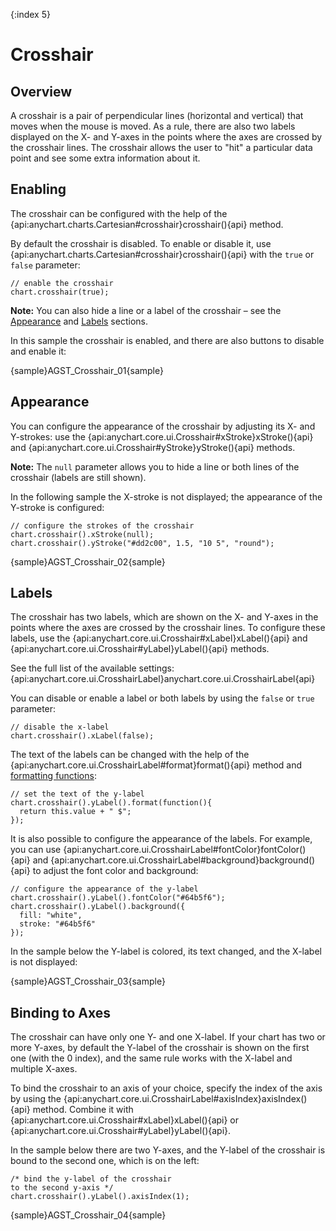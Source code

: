 {:index 5}
# Crosshair

## Overview

A crosshair is a pair of perpendicular lines (horizontal and vertical) that moves when the mouse is moved. As a rule, there are also two labels displayed on the X- and Y-axes in the points where the axes are crossed by the crosshair lines. The crosshair allows the user to "hit" a particular data point and see some extra information about it.

## Enabling

The crosshair can be configured with the help of the {api:anychart.charts.Cartesian#crosshair}crosshair(){api} method.

By default the crosshair is disabled. To enable or disable it, use {api:anychart.charts.Cartesian#crosshair}crosshair(){api} with the `true` or `false` parameter:

```
// enable the crosshair
chart.crosshair(true);
```

**Note:** You can also hide a line or a label of the crosshair – see the [Appearance](#appearance) and [Labels](#labels) sections.

In this sample the crosshair is enabled, and there are also buttons to disable and enable it:

{sample}AGST\_Crosshair\_01{sample}

## Appearance

You can configure the appearance of the crosshair by adjusting its X- and Y-strokes: use the {api:anychart.core.ui.Crosshair#xStroke}xStroke(){api} and {api:anychart.core.ui.Crosshair#yStroke}yStroke(){api} methods.

**Note:** The `null` parameter allows you to hide a line or both lines of the crosshair (labels are still shown).

In the following sample the X-stroke is not displayed; the appearance of the Y-stroke is configured:

```
// configure the strokes of the crosshair
chart.crosshair().xStroke(null);
chart.crosshair().yStroke("#dd2c00", 1.5, "10 5", "round");
```

{sample}AGST\_Crosshair\_02{sample}

## Labels

The crosshair has two labels, which are shown on the X- and Y-axes in the points where the axes are crossed by the crosshair lines. To configure these labels, use the {api:anychart.core.ui.Crosshair#xLabel}xLabel(){api} and {api:anychart.core.ui.Crosshair#yLabel}yLabel(){api} methods.

See the full list of the available settings: {api:anychart.core.ui.CrosshairLabel}anychart.core.ui.CrosshairLabel{api}

You can disable or enable a label or both labels by using the `false` or `true` parameter:

```
// disable the x-label
chart.crosshair().xLabel(false);
```

The text of the labels can be changed with the help of the {api:anychart.core.ui.CrosshairLabel#format}format(){api} method and [formatting functions](../Common_Settings/Text_Formatters#formatting_functions):

```
// set the text of the y-label
chart.crosshair().yLabel().format(function(){
  return this.value + " $";
});
```

It is also possible to configure the appearance of the labels. For example, you can use {api:anychart.core.ui.CrosshairLabel#fontColor}fontColor(){api} and {api:anychart.core.ui.CrosshairLabel#background}background(){api} to adjust the font color and background:

```
// configure the appearance of the y-label
chart.crosshair().yLabel().fontColor("#64b5f6");
chart.crosshair().yLabel().background({
  fill: "white",
  stroke: "#64b5f6"
});
```

In the sample below the Y-label is colored, its text changed, and the X-label is not displayed:

{sample}AGST\_Crosshair\_03{sample}

## Binding to Axes

The crosshair can have only one Y- and one X-label. If your chart has two or more Y-axes, by default the Y-label of the crosshair is shown on the first one (with the 0 index), and the same rule works with the X-label and multiple X-axes.

To bind the crosshair to an axis of your choice, specify the index of the axis by using the {api:anychart.core.ui.CrosshairLabel#axisIndex}axisIndex(){api} method. Combine it with {api:anychart.core.ui.Crosshair#xLabel}xLabel(){api} or {api:anychart.core.ui.Crosshair#yLabel}yLabel(){api}.

In the sample below there are two Y-axes, and the Y-label of the crosshair is bound to the second one, which is on the left:

```
/* bind the y-label of the crosshair
to the second y-axis */
chart.crosshair().yLabel().axisIndex(1);
```

{sample}AGST\_Crosshair\_04{sample}